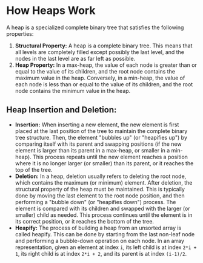 # How Heaps Work

A heap is a specialized complete binary tree that satisfies the following properties:

1. **Structural Property:** A heap is a complete binary tree. This means that all levels are completely filled except possibly the last level, and the nodes in the last level are as far left as possible.
2. **Heap Property:** In a max-heap, the value of each node is greater than or equal to the value of its children, and the root node contains the maximum value in the heap. Conversely, in a min-heap, the value of each node is less than or equal to the value of its children, and the root node contains the minimum value in the heap.


## Heap Insertion and Deletion:

- **Insertion:** When inserting a new element, the new element is first placed at the last position of the tree to maintain the complete binary tree structure. Then, the element "bubbles up" (or "heapifies up") by comparing itself with its parent and swapping positions (if the new element is larger than its parent in a max-heap, or smaller in a min-heap). This process repeats until the new element reaches a position where it is no longer larger (or smaller) than its parent, or it reaches the top of the tree.
- **Deletion:** In a heap, deletion usually refers to deleting the root node, which contains the maximum (or minimum) element. After deletion, the structural property of the heap must be maintained. This is typically done by moving the last element to the root node position, and then performing a "bubble down" (or "heapifies down") process. The element is compared with its children and swapped with the larger (or smaller) child as needed. This process continues until the element is in its correct position, or it reaches the bottom of the tree.
- **Heapify:** The process of building a heap from an unsorted array is called heapify. This can be done by starting from the last non-leaf node and performing a bubble-down operation on each node. In an array representation, given an element at index `i`, its left child is at index `2*i + 1`, its right child is at index `2*i + 2`, and its parent is at index `(i-1)/2`.